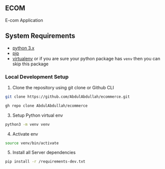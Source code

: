 ## ECOM
E-com Application


## System Requirements

- [python 3.x](https://www.python.org/downloads/)
- [pip](https://pip.pypa.io/en/stable/installing/)
- [virtualenv](https://virtualenv.pypa.io/en/latest/installation.html) or if you are sure your python package has
`venv` then you can skip this package

### Local Development Setup

1. Clone the repository using git clone or Github CLI

```bash
git clone https://github.com/AbdulAbdullah/ecommerce.git

gh repo clone AbdulAbdullah/ecommerce
```


3. Setup Python virtual env
```bash
python3 -m venv venv
```

4. Activate env
```bash
source venv/bin/activate
```

5. Install all Server dependencies
```bash
pip install -r /requirements-dev.txt
```
